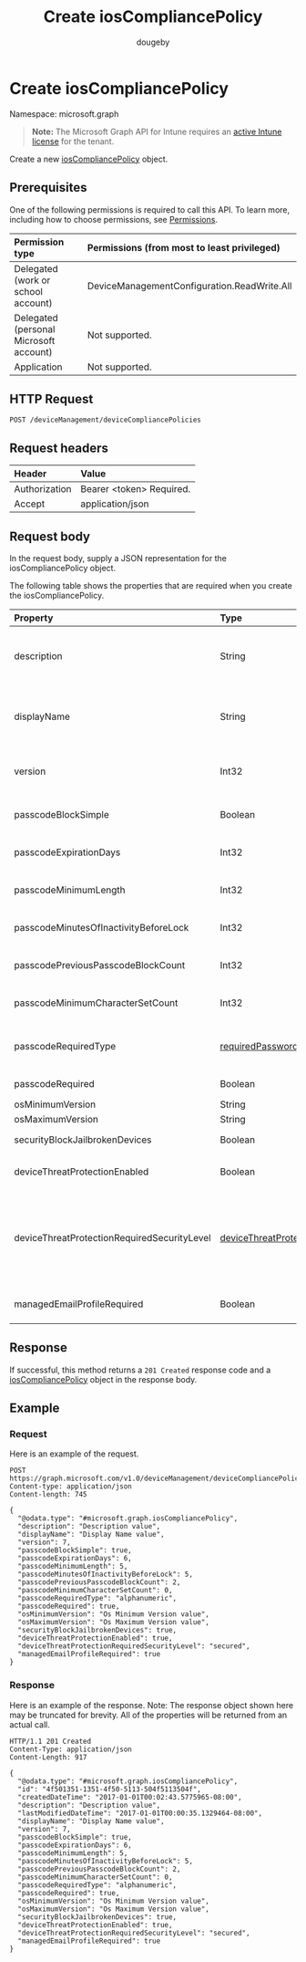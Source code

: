 ﻿---
title: "Create iosCompliancePolicy"
description: "Create a new iosCompliancePolicy object."
author: "dougeby"
localization_priority: Normal
ms.prod: "intune"
doc_type: apiPageType
---

# Create iosCompliancePolicy

Namespace: microsoft.graph

> **Note:** The Microsoft Graph API for Intune requires an [active Intune license](https://go.microsoft.com/fwlink/?linkid=839381) for the tenant.

Create a new [iosCompliancePolicy](../resources/intune-deviceconfig-ioscompliancepolicy.md) object.

## Prerequisites

One of the following permissions is required to call this API. To learn more, including how to choose permissions, see [Permissions](/graph/permissions-reference).

| Permission type                        | Permissions (from most to least privileged) |
| :------------------------------------- | :------------------------------------------ |
| Delegated (work or school account)     | DeviceManagementConfiguration.ReadWrite.All |
| Delegated (personal Microsoft account) | Not supported.                              |
| Application                            | Not supported.                              |

## HTTP Request

<!-- {
  "blockType": "ignored"
}
-->

```http
POST /deviceManagement/deviceCompliancePolicies
```

## Request headers

| Header        | Value                          |
| :------------ | :----------------------------- |
| Authorization | Bearer &lt;token&gt; Required. |
| Accept        | application/json               |

## Request body

In the request body, supply a JSON representation for the iosCompliancePolicy object.

The following table shows the properties that are required when you create the iosCompliancePolicy.

| Property                                    | Type                                                                                           | Description                                                                                                                                                    |
| :------------------------------------------ | :--------------------------------------------------------------------------------------------- | :------------------------------------------------------------------------------------------------------------------------------------------------------------- |
| description                                 | String                                                                                         | Admin provided description of the Device Configuration. Inherited from [deviceCompliancePolicy](../resources/intune-deviceconfig-devicecompliancepolicy.md)    |
| displayName                                 | String                                                                                         | Admin provided name of the device configuration. Inherited from [deviceCompliancePolicy](../resources/intune-deviceconfig-devicecompliancepolicy.md)           |
| version                                     | Int32                                                                                          | Version of the device configuration. Inherited from [deviceCompliancePolicy](../resources/intune-deviceconfig-devicecompliancepolicy.md)                       |
| passcodeBlockSimple                         | Boolean                                                                                        | Indicates whether or not to block simple passcodes.                                                                                                            |
| passcodeExpirationDays                      | Int32                                                                                          | Number of days before the passcode expires. Valid values 1 to 65535                                                                                            |
| passcodeMinimumLength                       | Int32                                                                                          | Minimum length of passcode. Valid values 4 to 14                                                                                                               |
| passcodeMinutesOfInactivityBeforeLock       | Int32                                                                                          | Minutes of inactivity before a passcode is required.                                                                                                           |
| passcodePreviousPasscodeBlockCount          | Int32                                                                                          | Number of previous passcodes to block. Valid values 1 to 24                                                                                                    |
| passcodeMinimumCharacterSetCount            | Int32                                                                                          | The number of character sets required in the password.                                                                                                         |
| passcodeRequiredType                        | [requiredPasswordType](../resources/intune-deviceconfig-requiredpasswordtype.md)               | The required passcode type. Possible values are: `deviceDefault`, `alphanumeric`, `numeric`.                                                                   |
| passcodeRequired                            | Boolean                                                                                        | Indicates whether or not to require a passcode.                                                                                                                |
| osMinimumVersion                            | String                                                                                         | Minimum IOS version.                                                                                                                                           |
| osMaximumVersion                            | String                                                                                         | Maximum IOS version.                                                                                                                                           |
| securityBlockJailbrokenDevices              | Boolean                                                                                        | Devices must not be jailbroken or rooted.                                                                                                                      |
| deviceThreatProtectionEnabled               | Boolean                                                                                        | Require that devices have enabled device threat protection .                                                                                                   |
| deviceThreatProtectionRequiredSecurityLevel | [deviceThreatProtectionLevel](../resources/intune-deviceconfig-devicethreatprotectionlevel.md) | Require Mobile Threat Protection minimum risk level to report noncompliance. Possible values are: `unavailable`, `secured`, `low`, `medium`, `high`, `notSet`. |
| managedEmailProfileRequired                 | Boolean                                                                                        | Indicates whether or not to require a managed email profile.                                                                                                   |

## Response

If successful, this method returns a `201 Created` response code and a [iosCompliancePolicy](../resources/intune-deviceconfig-ioscompliancepolicy.md) object in the response body.

## Example

### Request

Here is an example of the request.

```http
POST https://graph.microsoft.com/v1.0/deviceManagement/deviceCompliancePolicies
Content-type: application/json
Content-length: 745

{
  "@odata.type": "#microsoft.graph.iosCompliancePolicy",
  "description": "Description value",
  "displayName": "Display Name value",
  "version": 7,
  "passcodeBlockSimple": true,
  "passcodeExpirationDays": 6,
  "passcodeMinimumLength": 5,
  "passcodeMinutesOfInactivityBeforeLock": 5,
  "passcodePreviousPasscodeBlockCount": 2,
  "passcodeMinimumCharacterSetCount": 0,
  "passcodeRequiredType": "alphanumeric",
  "passcodeRequired": true,
  "osMinimumVersion": "Os Minimum Version value",
  "osMaximumVersion": "Os Maximum Version value",
  "securityBlockJailbrokenDevices": true,
  "deviceThreatProtectionEnabled": true,
  "deviceThreatProtectionRequiredSecurityLevel": "secured",
  "managedEmailProfileRequired": true
}
```

### Response

Here is an example of the response. Note: The response object shown here may be truncated for brevity. All of the properties will be returned from an actual call.

```http
HTTP/1.1 201 Created
Content-Type: application/json
Content-Length: 917

{
  "@odata.type": "#microsoft.graph.iosCompliancePolicy",
  "id": "4f501351-1351-4f50-5113-504f5113504f",
  "createdDateTime": "2017-01-01T00:02:43.5775965-08:00",
  "description": "Description value",
  "lastModifiedDateTime": "2017-01-01T00:00:35.1329464-08:00",
  "displayName": "Display Name value",
  "version": 7,
  "passcodeBlockSimple": true,
  "passcodeExpirationDays": 6,
  "passcodeMinimumLength": 5,
  "passcodeMinutesOfInactivityBeforeLock": 5,
  "passcodePreviousPasscodeBlockCount": 2,
  "passcodeMinimumCharacterSetCount": 0,
  "passcodeRequiredType": "alphanumeric",
  "passcodeRequired": true,
  "osMinimumVersion": "Os Minimum Version value",
  "osMaximumVersion": "Os Maximum Version value",
  "securityBlockJailbrokenDevices": true,
  "deviceThreatProtectionEnabled": true,
  "deviceThreatProtectionRequiredSecurityLevel": "secured",
  "managedEmailProfileRequired": true
}
```

